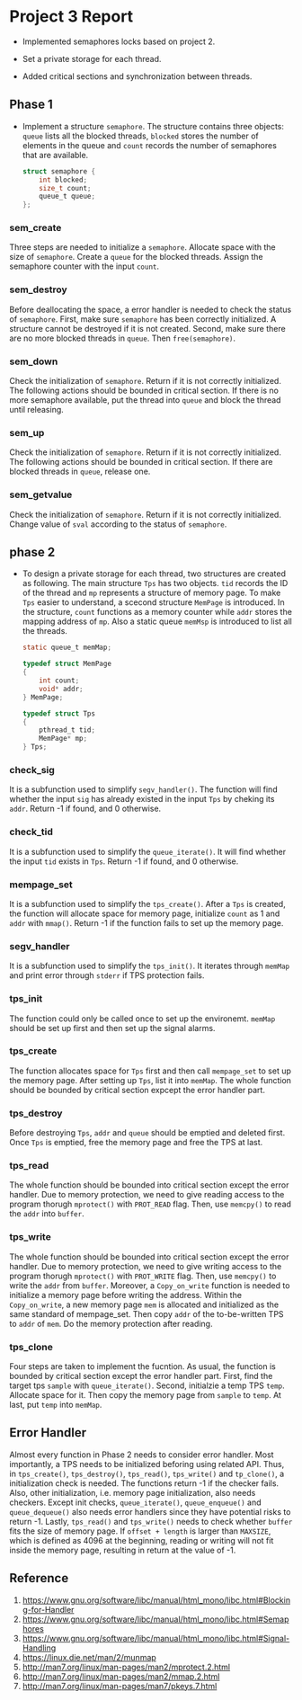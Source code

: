 # Project 3 Report #
- Implemented semaphores locks based on project 2. 

- Set a private storage for each thread.

- Added critical sections and synchronization between threads.


## Phase 1 ##

- Implement a structure `semaphore`. The structure contains three objects: `queue` lists all the blocked threads, `blocked` stores the number of elements in the queue and `count` records the number of semaphores that are available.

    ```c
    struct semaphore {
	    int blocked;
	    size_t count;
	    queue_t queue;
    };
    ```
### sem_create ###

Three steps are needed to initialize a `semaphore`. Allocate space 
with the size of `semaphore`. Create a `queue` for the blocked 
threads. Assign the semaphore counter with the input `count`. 

### sem_destroy ###

 Before deallocating the space, a error handler is needed to check 
the status of `semaphore`. First, make sure `semaphore` has been 
correctly initialized. A structure cannot be destroyed if it is not 
created. Second, make sure there are no more blocked threads in 
`queue`. Then `free(semaphore)`.

### sem_down ###

Check the initialization of `semaphore`. Return if it is 
not correctly initialized. The following actions should be bounded 
in critical section. If there is no more semaphore available, put 
the thread into `queue` and block the thread until releasing.

### sem_up ###

Check the initialization of `semaphore`. Return if it is not 
correctly initialized. The following actions should be bounded 
in critical section. If there are blocked threads in `queue`, release one.

### sem_getvalue ###

Check the initialization of `semaphore`. Return if it is not 
correctly initialized. Change value of `sval` according to the status of `semaphore`.


## phase 2 ##

- To design a private storage for each thread, two structures are created 
as following. The main structure `Tps` has two objects. `tid` records the 
ID of the thread and `mp` represents a structure of memory page. To make 
`Tps` easier to understand, a scecond structure `MemPage` is introduced. 
In the structure, `count` functions as a memory counter while `addr` 
stores the mapping address of `mp`. Also a static queue `memMsp` is 
introduced to list all the threads.

    ```c
    static queue_t memMap;
    ```
    ```c
    typedef struct MemPage 
    {
	    int count;
	    void* addr;
    } MemPage;
    ```
    ```c
    typedef struct Tps 
    {
	    pthread_t tid;
	    MemPage* mp;
    } Tps;
    ```
### check_sig ###

It is a subfunction used to simplify `segv_handler()`. The function will 
find whether the input `sig` has already existed in the input `Tps` by 
cheking its `addr`. Return -1 if found, and 0 otherwise.

### check_tid ###

It is a subfunction used to simplify the `queue_iterate()`. It will find 
whether the input `tid` exists in `Tps`. Return -1 if found, and 0 otherwise.

### mempage_set ###

It is a subfunction used to simplify the `tps_create()`. After a `Tps` 
is created, the function will allocate space for memory page, initialize 
`count` as 1 and `addr` with `mmap()`. Return -1 if the function fails 
to set up the memory page.

### segv_handler ###

It is a subfunction used to simplify the `tps_init()`. It iterates through 
`memMap` and print error through `stderr` if TPS protection fails.

### tps_init ###

The function could only be called once to set up the environemt. 
`memMap` should be set up first and then set up the signal alarms.

### tps_create ###

The function allocates space for `Tps` first and then call `mempage_set` 
to set up the memory page. After setting up `Tps`, list it into `memMap`. 
The whole function should be bounded by critical section expcept the error handler part.

### tps_destroy ###

Before destroying `Tps`, `addr` and `queue` should be emptied and deleted first. 
Once `Tps` is emptied, free the memory page and free the TPS at last.

### tps_read ###
The whole function should be bounded into critical section except the 
error handler. Due to memory protection, we need to give reading access 
to the program thorugh `mprotect()` with `PROT_READ` flag. Then, use 
`memcpy()` to read the `addr` into `buffer`.

### tps_write ###
The whole function should be bounded into critical section except the 
error handler. Due to memory protection, we need to give writing access 
to the program thorugh `mprotect()` with `PROT_WRITE` flag. Then, use 
`memcpy()` to write the `addr` from `buffer`. Moreover, a `Copy_on_write` 
function is needed to initialize a memory page before writing the address.
Within the `Copy_on_write`, a new memory page `mem` is allocated and 
initialized as the same standard of mempage_set. Then copy `addr` of 
the to-be-written TPS to `addr` of `mem`. Do the memory protection after reading.

### tps_clone ###
Four steps are taken to implement the fucntion. As usual, the function 
is bounded by critical section except the error handler part. First, 
find the target tps `sample` with `queue_iterate()`. Second, initialzie 
a temp TPS `temp`. Allocate space for it. Then copy the memory page 
from `sample` to `temp`. At last, put `temp` into `memMap`.

## Error Handler ##

Almost every function in Phase 2 needs to consider error handler. Most 
importantly, a TPS needs to be initialized beforing using related API. 
Thus, in `tps_create()`, `tps_destroy()`, `tps_read()`, `tps_write()` 
and `tp_clone()`, a initialization check is needed. The functions 
return -1 if the checker fails. Also, other initialization, i.e. memory page 
initialization, also needs checkers. Except init checks, `queue_iterate()`, 
`queue_enqueue()` and `queue_dequeue()` also needs error handlers since they 
have potential risks to return -1. Lastly, `tps_read()` and `tps_write()` 
needs to check whether `buffer` fits the size of memory page. If `offset + length` 
is larger than `MAXSIZE`, which is defined as 4096 at the beginning, 
reading or writing will not fit inside the memory page, resulting in return at the value of -1. 

## Reference ##

1. https://www.gnu.org/software/libc/manual/html_mono/libc.html#Blocking-for-Handler
2. https://www.gnu.org/software/libc/manual/html_mono/libc.html#Semaphores
3. https://www.gnu.org/software/libc/manual/html_mono/libc.html#Signal-Handling
4. https://linux.die.net/man/2/munmap
5. http://man7.org/linux/man-pages/man2/mprotect.2.html
6. http://man7.org/linux/man-pages/man2/mmap.2.html
7. http://man7.org/linux/man-pages/man7/pkeys.7.html